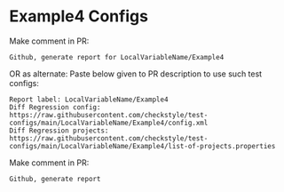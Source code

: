 # Example4 Configs
Make comment in PR:
```
Github, generate report for LocalVariableName/Example4
```
OR as alternate:
Paste below given to PR description to use such test configs:
```
Report label: LocalVariableName/Example4
Diff Regression config: https://raw.githubusercontent.com/checkstyle/test-configs/main/LocalVariableName/Example4/config.xml
Diff Regression projects: https://raw.githubusercontent.com/checkstyle/test-configs/main/LocalVariableName/Example4/list-of-projects.properties
```
Make comment in PR:
```
Github, generate report
```
